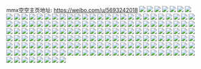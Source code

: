mmx空空主页地址: https://weibo.com/u/5693242018 
![](https://wx4.sinaimg.cn/mw2000/006digkaly1h9ipsml26oj31400u0138.jpg) 
![](https://wx4.sinaimg.cn/mw2000/006digkaly1h9iptqmkk6j330g29c4qr.jpg) 
![](https://wx4.sinaimg.cn/mw2000/006digkaly1h9h02264qxj30t61d67c4.jpg) 
![](https://wx4.sinaimg.cn/mw2000/006digkaly1h9h022hq1rj30t01dkal2.jpg) 
![](https://wx4.sinaimg.cn/mw2000/006digkaly1h9e1bk0jyaj30sc0qsdk8.jpg) 
![](https://wx4.sinaimg.cn/mw2000/006digkaly1h986j5ejkuj330g30gnpg.jpg) 
![](https://wx4.sinaimg.cn/mw2000/006digkaly1h986kg2qy2j30u00u042g.jpg) 
![](https://wx4.sinaimg.cn/mw2000/006digkaly1h88jchr9arj32hy24vx6p.jpg) 
![](https://wx4.sinaimg.cn/mw2000/006digkaly1h88jgso5h5j30uq0qg3zp.jpg) 
![](https://wx4.sinaimg.cn/mw2000/006digkaly1h88ji7ipxbj330g29cu0x.jpg) 
![](https://wx4.sinaimg.cn/mw2000/006digkaly1h7qhjzbp0bj30u00u0n0n.jpg) 
![](https://wx4.sinaimg.cn/mw2000/006digkaly1h7dc9eqlngj30u0140alz.jpg) 
![](https://wx4.sinaimg.cn/mw2000/006digkaly1h7dc9fxw2nj330f1f14bg.jpg) 
![](https://wx4.sinaimg.cn/mw2000/006digkaly1h6pskxfjeoj30j60j6n0j.jpg) 
![](https://wx4.sinaimg.cn/mw2000/006digkaly1h6pskxp615j30j60j6q7v.jpg) 
![](https://wx4.sinaimg.cn/mw2000/006digkaly1h6psky00vjj30j60j6wmo.jpg) 
![](https://wx4.sinaimg.cn/mw2000/006digkaly1h5zlewblpyj31400u0400.jpg) 
![](https://wx4.sinaimg.cn/mw2000/006digkaly1h4p995y0cbj330g29c4qr.jpg) 
![](https://wx4.sinaimg.cn/mw2000/006digkaly1h4p997x07oj329c30g1kz.jpg) 
![](https://wx4.sinaimg.cn/mw2000/006digkaly1h4o5hvz7iaj32dc3k0qv7.jpg) 
![](https://wx4.sinaimg.cn/mw2000/006digkaly1h4o5hxxp53j32ip1w0npe.jpg) 
![](https://wx4.sinaimg.cn/mw2000/006digkaly1h1agy3yqzxj314w2cgteu.jpg) 
![](https://wx4.sinaimg.cn/mw2000/006digkaly1gwf0x9wbrmj329c30g4qu.jpg) 
![](https://wx4.sinaimg.cn/mw2000/006digkaly1gwf0xcon7nj329c30gx6s.jpg) 
![](https://wx4.sinaimg.cn/mw2000/006digkaly1gwf0xdaw1sj30u0140tmb.jpg) 
![](https://wx4.sinaimg.cn/mw2000/006digkaly1gs1huyeil3j30o215c7az.jpg) 
![](https://wx4.sinaimg.cn/mw2000/006digkaly1gs1i1nlqdxj30u01lnth4.jpg) 
![](https://wx4.sinaimg.cn/mw2000/006digkaly1gs0pwljk12j30u0140tbw.jpg) 
![](https://wx4.sinaimg.cn/mw2000/006digkaly1gs0pwmheu0j30m315c0x5.jpg) 
![](https://wx4.sinaimg.cn/mw2000/006digkaly1gs0pwlufkmj30qo0qowhk.jpg) 
![](https://wx4.sinaimg.cn/mw2000/006digkaly1gs0pwm7s62j31400u0dlp.jpg) 
![](https://wx4.sinaimg.cn/mw2000/006digkaly1gs0pxklxccj33402c0b2b.jpg) 
![](https://wx4.sinaimg.cn/mw2000/006digkaly1grzivoa0mwj30u01dmjxo.jpg) 
![](https://wx4.sinaimg.cn/mw2000/006digkaly1grzjf08gb8j60u0140aga02.jpg) 
![](https://wx4.sinaimg.cn/mw2000/006digkaly1grzjg9namej30u00u00vx.jpg) 
![](https://wx4.sinaimg.cn/mw2000/006digkaly1grryaym7drj30j60j6t8y.jpg) 
![](https://wx4.sinaimg.cn/mw2000/006digkaly1grpwnulp60j33402c0kjm.jpg) 
![](https://wx4.sinaimg.cn/mw2000/006digkaly1grpwnv684sj31jk11w0vt.jpg) 
![](https://wx4.sinaimg.cn/mw2000/006digkaly1grj9xl40kfj30u01sx448.jpg) 
![](https://wx4.sinaimg.cn/mw2000/006digkaly1grhthxispbj33402c01kz.jpg) 
![](https://wx4.sinaimg.cn/mw2000/006digkaly1grh2clsootj32c0340b2a.jpg) 
![](https://wx4.sinaimg.cn/mw2000/006digkaly1grh2co6t56j33402c0npf.jpg) 
![](https://wx4.sinaimg.cn/mw2000/006digkaly1grh2cq5btsj32c03407wi.jpg) 
![](https://wx4.sinaimg.cn/mw2000/006digkaly1grh2ibzbazj31w02iphdv.jpg) 
![](https://wx4.sinaimg.cn/mw2000/006digkaly1gr54ibcy71j30qk0fndg5.jpg) 
![](https://wx4.sinaimg.cn/mw2000/006digkaly1gr54q2lh66j30jc0izwga.jpg) 
![](https://wx4.sinaimg.cn/mw2000/006digkaly1gqrat4lpjej30sy0jz3zi.jpg) 
![](https://wx4.sinaimg.cn/mw2000/006digkaly1gqrat6dr6uj33402c0hdw.jpg) 
![](https://wx4.sinaimg.cn/mw2000/006digkaly1gpwf1ohfqwj32c0340x6q.jpg) 
![](https://wx4.sinaimg.cn/mw2000/006digkaly1gpwf1qniifj33402c0hdv.jpg) 
![](https://wx4.sinaimg.cn/mw2000/006digkaly1gpwf1t9m4cj33402c0kjm.jpg) 
![](https://wx4.sinaimg.cn/mw2000/006digkaly1gpwf1uchxpj31t82i47wh.jpg) 
![](https://wx4.sinaimg.cn/mw2000/006digkaly1glef4t3jucj30jg0j575h.jpg) 
![](https://wx4.sinaimg.cn/mw2000/006digkaly1glb2worratj30qo0br0ui.jpg) 
![](https://wx4.sinaimg.cn/mw2000/006digkaly1gkpxnrobs7j30k00zkmze.jpg) 
![](https://wx4.sinaimg.cn/mw2000/006digkaly1gkp2s853icj30j60j63zo.jpg) 
![](https://wx4.sinaimg.cn/mw2000/006digkaly1gkgxbphlcsj31400u0jw2.jpg) 
![](https://wx4.sinaimg.cn/mw2000/006digkaly1ghuy7a7fy0j30qo0uidjd.jpg) 
![](https://wx4.sinaimg.cn/mw2000/006digkaly1ggojwf3rcoj32io1uj1ky.jpg) 
![](https://wx4.sinaimg.cn/mw2000/006digkaly1gevsun4j8qj30v80uuwu3.jpg) 
![](https://wx4.sinaimg.cn/mw2000/006digkaly1gevsunkzzmj30v80ulk1j.jpg) 
![](https://wx4.sinaimg.cn/mw2000/006digkaly1gevsuobiefj30v80ugdxe.jpg) 
![](https://wx4.sinaimg.cn/mw2000/006digkaly1gdek9538cfj30u00u0jur.jpg) 
![](https://wx4.sinaimg.cn/mw2000/006digkaly1gcfxmldxwfj32c0340qv7.jpg) 
![](https://wx4.sinaimg.cn/mw2000/006digkaly1gbrc1stxwhj30ku11279j.jpg) 
![](https://wx4.sinaimg.cn/mw2000/006digkaly1gbqicokxwzj32c0340x6p.jpg) 
![](https://wx4.sinaimg.cn/mw2000/006digkaly1gbqicp04fej30u0140415.jpg) 
![](https://wx4.sinaimg.cn/mw2000/006digkaly1gbqicr1klxj32c0340hdu.jpg) 
![](https://wx4.sinaimg.cn/mw2000/006digkaly1gbqicsbrcgj32c03407wh.jpg) 
![](https://wx4.sinaimg.cn/mw2000/006digkaly1gbqict92b5j32c02wekec.jpg) 
![](https://wx4.sinaimg.cn/mw2000/006digkaly1gbqictynbzj32c0340dqd.jpg) 
![](https://wx4.sinaimg.cn/mw2000/006digkaly1gbqicuyxy9j32c03401kx.jpg) 
![](https://wx4.sinaimg.cn/mw2000/006digkaly1gbqidkdrfmj32c0340qv5.jpg) 
![](https://wx4.sinaimg.cn/mw2000/006digkaly1gbqidli09cj32c03401kx.jpg) 
![](https://wx4.sinaimg.cn/mw2000/006digkaly1gbqidnydluj32c03401kx.jpg) 
![](https://wx4.sinaimg.cn/mw2000/006digkaly1gb13dsq2i9j30rs0rsafy.jpg) 
![](https://wx4.sinaimg.cn/mw2000/006digkaly1gay5vj4azij32c0340e83.jpg) 
![](https://wx4.sinaimg.cn/mw2000/006digkaly1gay5vku0b7j32c0340npe.jpg) 
![](https://wx4.sinaimg.cn/mw2000/006digkaly1gay5vmefptj32c0340kjm.jpg) 
![](https://wx4.sinaimg.cn/mw2000/006digkaly1gay5vh6y73j32c0340npe.jpg) 
![](https://wx4.sinaimg.cn/mw2000/006digkaly1g94ufbo30fj306g069t8n.jpg) 
![](https://wx4.sinaimg.cn/mw2000/006digkaly1g8bdj85d1tj30qk0pe41s.jpg) 
![](https://wx4.sinaimg.cn/mw2000/006digkaly1g8bdjbhyehj30k00k0jsm.jpg) 
![](https://wx4.sinaimg.cn/mw2000/006digkaly1g81hq3y4iuj30kp17ogsw.jpg) 
![](https://wx4.sinaimg.cn/mw2000/006digkaly1g7pyhphodnj30j60j63yv.jpg) 
![](https://wx4.sinaimg.cn/mw2000/006digkaly1g7np1bm3raj31400u0gom.jpg) 
![](https://wx4.sinaimg.cn/mw2000/006digkaly1g7nos5n8zrj30u0120jup.jpg) 
![](https://wx4.sinaimg.cn/mw2000/006digkaly1g7np0ix6pqj30qo0gewgz.jpg) 
![](https://wx4.sinaimg.cn/mw2000/006digkaly1g7np0dm9nqj30qo0whq5r.jpg) 
![](https://wx4.sinaimg.cn/mw2000/006digkaly1g7m6zmdc7nj30sg0g0wfr.jpg) 
![](https://wx4.sinaimg.cn/mw2000/006digkaly1g7m73svri1j31400u0jtd.jpg) 
![](https://wx4.sinaimg.cn/mw2000/006digkaly1g77a3db20rj30j60j6tan.jpg) 
![](https://wx4.sinaimg.cn/mw2000/006digkaly1g719sr7sdlj30u00u0juk.jpg) 
![](https://wx4.sinaimg.cn/mw2000/006digkaly1g719uwmn84j30u0140tei.jpg) 
![](https://wx4.sinaimg.cn/mw2000/006digkaly1g6tnad0qpvj31h20u00vc.jpg) 
![](https://wx4.sinaimg.cn/mw2000/006digkaly1g6tnadmgmtj30u0140jsq.jpg) 
![](https://wx4.sinaimg.cn/mw2000/006digkaly1g6ljkulvipj30u0140jv0.jpg) 
![](https://wx4.sinaimg.cn/mw2000/006digkaly1g6fg534isej30ly17oad4.jpg) 
![](https://wx4.sinaimg.cn/mw2000/006digkaly1g62lj4g69nj30u01hcq84.jpg) 
![](https://wx4.sinaimg.cn/mw2000/006digkaly1g62lom7kl5j30jg0yljtt.jpg) 
![](https://wx4.sinaimg.cn/mw2000/006digkaly1g5votbseg2j30qo0na76l.jpg) 
![](https://wx4.sinaimg.cn/mw2000/006digkaly1g5voyd491ej32c03407wj.jpg) 
![](https://wx4.sinaimg.cn/mw2000/006digkaly1g5utjqtgdoj31400u0ag8.jpg) 
![](https://wx4.sinaimg.cn/mw2000/006digkaly1g5pqsre8q5j30j60inacg.jpg) 
![](https://wx4.sinaimg.cn/mw2000/006digkaly1g5nt8r2ecfj30u016fx2o.jpg) 
![](https://wx4.sinaimg.cn/mw2000/006digkaly1g5ekxblxvoj30j60nydgc.jpg) 
![](https://wx4.sinaimg.cn/mw2000/006digkaly1g5ekxdf2tyj32c0340u0y.jpg) 
![](https://wx4.sinaimg.cn/mw2000/006digkaly1g5ekxdyf4ij30j60csmy3.jpg) 
![](https://wx4.sinaimg.cn/mw2000/006digkaly1g57el7lwslj30tz1acwkn.jpg) 
![](https://wx4.sinaimg.cn/mw2000/006digkaly1g4uh51iu88j30j60h7dh3.jpg) 
![](https://wx4.sinaimg.cn/mw2000/006digkaly1g4scqgme7vj31400u0dlo.jpg) 
![](https://wx4.sinaimg.cn/mw2000/006digkaly1g4scrv5o6uj30qo07kmxg.jpg) 
![](https://wx4.sinaimg.cn/mw2000/006digkaly1g4hyglk30nj30u01fu461.jpg) 
![](https://wx4.sinaimg.cn/mw2000/b10c1bc2ly1g41y4b149uj202i02i3ya.jpg) 
![](https://wx4.sinaimg.cn/mw2000/006digkaly1g40go7cq68j30u01hcdh1.jpg) 
![](https://wx4.sinaimg.cn/mw2000/006digkaly1g3xbi75xq5j30qo0i6goh.jpg) 
![](https://wx4.sinaimg.cn/mw2000/006digkaly1g3wyhrgvutj30qo0hyq45.jpg) 
![](https://wx4.sinaimg.cn/mw2000/006digkaly1g3u4xtvm6wj30ck0b274o.jpg) 
![](https://wx4.sinaimg.cn/mw2000/006digkaly1g3p1ot8t1rj30zk0np43h.jpg) 
![](https://wx4.sinaimg.cn/mw2000/006digkaly1g3p1ottm9kj30zk0npn5h.jpg) 
![](https://wx4.sinaimg.cn/mw2000/006digkaly1g3emmk2tnxj30j60asgm8.jpg) 
![](https://wx4.sinaimg.cn/mw2000/006digkaly1g2ygilxcnhj32842yk7wk.jpg) 
![](https://wx4.sinaimg.cn/mw2000/006digkaly1g2ygiom9ztj325t3401l1.jpg) 
![](https://wx4.sinaimg.cn/mw2000/006digkaly1g2xsfqwhxej31041b87ui.jpg) 
![](https://wx4.sinaimg.cn/mw2000/006digkaly1g2o64qxghhj30u01hctb9.jpg) 
![](https://wx4.sinaimg.cn/mw2000/006digkaly1g288in4ughj305i045glf.jpg) 
![](https://wx4.sinaimg.cn/mw2000/006digkaly1g23nmbd6l2j33402c0qv6.jpg) 
![](https://wx4.sinaimg.cn/mw2000/006digkaly1g22ant84jxj30pu19cwg0.jpg) 
![](https://wx4.sinaimg.cn/mw2000/006digkaly1g1trm6wyenj30sg0sgwil.jpg) 
![](https://wx4.sinaimg.cn/mw2000/006digkaly1g1e8wcwjfej30p80iuq6s.jpg) 
![](https://wx4.sinaimg.cn/mw2000/006digkaly1g1e8weannsj314w1jjb29.jpg) 
![](https://wx4.sinaimg.cn/mw2000/006digkaly1g10c08rscmj30u01g543f.jpg) 
![](https://wx4.sinaimg.cn/mw2000/006digkaly1g10c412udaj30qo0bwmxx.jpg) 
![](https://wx4.sinaimg.cn/mw2000/006digkaly1g0xj6jyvv4j30u014046a.jpg) 
![](https://wx4.sinaimg.cn/mw2000/006digkaly1g0xj6l3jolj30u0140q8w.jpg) 
![](https://wx4.sinaimg.cn/mw2000/006digkaly1ft9s6biawtj32c02c0aoh.jpg) 
![](https://wx4.sinaimg.cn/mw2000/006digkaly1frwjy19zybj30qo0zk492.jpg) 
![](https://wx4.sinaimg.cn/mw2000/006digkaly1fr8hmu3qdqj30qo0ycjxu.jpg) 
![](https://wx4.sinaimg.cn/mw2000/006digkaly1fr4b8x1x7xj30qo0zk0xv.jpg) 
![](https://wx4.sinaimg.cn/mw2000/006digkaly1fr4bcma15gj30qo0zkadu.jpg) 
![](https://wx4.sinaimg.cn/mw2000/006digkaly1fr4b9kv21zj30qo0zkae3.jpg) 
![](https://wx4.sinaimg.cn/mw2000/006digkaly1fqwo9u4wwwj30zk0qodl8.jpg) 
![](https://wx4.sinaimg.cn/mw2000/006digkaly1fqs5psleu7j30k00zkwf8.jpg) 
![](https://wx4.sinaimg.cn/mw2000/006digkaly1fqs5pt4qg2j30k00zkwf4.jpg) 
![](https://wx4.sinaimg.cn/mw2000/006digkaly1fqmpxurnqaj30d41j8q9b.jpg) 
![](https://wx4.sinaimg.cn/mw2000/006digkaly1fqcysf0ooqj30dk0cn77c.jpg) 
![](https://wx4.sinaimg.cn/mw2000/006digkaly1fqceaykupjj30qo1a217z.jpg) 
![](https://wx4.sinaimg.cn/mw2000/006digkaly1fqceaz1ud2j30jg0xewj6.jpg) 
![](https://wx4.sinaimg.cn/mw2000/006digkaly1fq7somft1yj30qo0t5wij.jpg) 
![](https://wx4.sinaimg.cn/mw2000/006digkaly1fq35y275t7j30qo0qo0uw.jpg) 
![](https://wx4.sinaimg.cn/mw2000/006digkaly1fpwcto1iqzj30zk0qo0yn.jpg) 
![](https://wx4.sinaimg.cn/mw2000/006digkaly1fpwctpjujxj30zk0qojvs.jpg) 
![](https://wx4.sinaimg.cn/mw2000/006digkaly1fpwctrqdpvj30qo0zk465.jpg) 
![](https://wx4.sinaimg.cn/mw2000/006digkaly1fpwctv0w9bj30qo0zkqlk.jpg) 
![](https://wx4.sinaimg.cn/mw2000/006digkaly1fpwcu13s77j30qo0zk4ay.jpg) 
![](https://wx4.sinaimg.cn/mw2000/0065nu9nly1fmcv42ch01j30hx0hxwfi.jpg) 
![](https://wx4.sinaimg.cn/mw2000/006digkaly1fpij6ec4uaj30qo0qo430.jpg) 
![](https://wx4.sinaimg.cn/mw2000/006digkaly1fph8oru9czj30qo1be775.jpg) 
![](https://wx4.sinaimg.cn/mw2000/006digkaly1fpg47r6cx2j31be0qo1ea.jpg) 
![](https://wx4.sinaimg.cn/mw2000/006digkaly1fpg47u2gs9j31be0qoqpx.jpg) 
![](https://wx4.sinaimg.cn/mw2000/006digkaly1fpedj4nf2rj30qo1bcdmq.jpg) 
![](https://wx4.sinaimg.cn/mw2000/006digkaly1fpds98ty5tj30j60y2jw7.jpg) 
![](https://wx4.sinaimg.cn/mw2000/006digkaly1fp6xylpsozj30qo0qotcz.jpg) 
![](https://wx4.sinaimg.cn/mw2000/006digkaly1fp1sha6n3bj30qo0qomye.jpg) 
![](https://wx4.sinaimg.cn/mw2000/006digkaly1fp1shaif3vj30go0953z0.jpg) 
